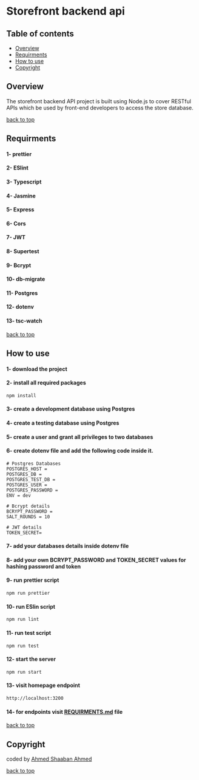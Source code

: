 # Storefront backend api

 ## Table of contents

 * [Overview](#overview)
 * [Requirments](#requirments)
 * [How to use](#how-to-use)
 * [Copyright](#copyright) 

 ## Overview
The storefront backend API project is built using Node.js to cover RESTful APIs which be used by front-end developers to access the store database.

[back to top](#table-of-contents)

 ## Requirments
 
#### 1- prettier
#### 2- ESlint
#### 3- Typescript
#### 4- Jasmine
#### 5- Express
#### 6- Cors
#### 7- JWT
#### 8- Supertest
#### 9- Bcrypt
#### 10- db-migrate
#### 11- Postgres
#### 12- dotenv
#### 13- tsc-watch

[back to top](#table-of-contents)


## How to use
#### 1- download the project
#### 2- install all required packages
`npm install`
#### 3- create a development database using Postgres
#### 4- create a testing database using Postgres
#### 5- create a user and grant all privileges to two databases
#### 6- create dotenv file and add the following code inside it.
```
# Postgres Databases
POSTGRES_HOST = 
POSTGRES_DB = 
POSTGRES_TEST_DB = 
POSTGRES_USER = 
POSTGRES_PASSWORD = 
ENV = dev

# Bcrypt details
BCRYPT_PASSWORD = 
SALT_ROUNDS = 10

# JWT details
TOKEN_SECRET= 
```
#### 7- add your databases details inside dotenv file
#### 8- add your own BCRYPT_PASSWORD and TOKEN_SECRET values for hashing password and token
#### 9- run prettier script
`npm run prettier`
#### 10- run ESlin script
`npm run lint`
#### 11- run test script
`npm run test`
#### 12- start the server
`npm run start`
#### 13- visit homepage endpoint
`http://localhost:3200`
#### 14- for endpoints visit [REQUIRMENTS.md](REQUIREMENTS.md) file

[back to top](#table-of-contents)

## Copyright
coded by [Ahmed Shaaban Ahmed](https://www.linkedin.com/in/ahmed-shaaban2210/)

[back to top](#table-of-contents)
